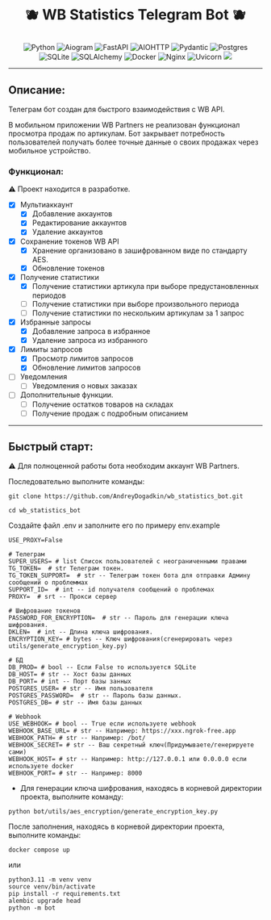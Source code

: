 # <p align="center">🫐 WB Statistics Telegram Bot 🫐</p>

<p align="center">
  <img src="https://img.shields.io/badge/Python-FFD43B?style=for-the-badge&logo=python&logoColor=blue" alt="Python">
  <img src="https://img.shields.io/badge/aiogram-%232671E5.svg?style=for-the-badge" alt="Aiogram">
  <img src="https://img.shields.io/badge/FastAPI-005571?style=for-the-badge&logo=fastapi" alt="FastAPI">
  <img src="https://img.shields.io/badge/iohttp-%232C5bb4.svg?style=for-the-badge&logo=aiohttp&logoColor=white" alt="AIOHTTP">
  <img src="https://img.shields.io/badge/pydantic-E6007A?style=for-the-badge&logo=pydantic&logoColor=white" alt="Pydantic">
  <img src="https://img.shields.io/badge/postgres-%23316192.svg?style=for-the-badge&logo=postgresql&logoColor=white" alt="Postgres">
  <img src="https://img.shields.io/badge/SQLite-07405E?style=for-the-badge&logo=sqlite&logoColor=white" alt="SQLite">
  <img src="https://img.shields.io/badge/SQLAlchemy-529873?style=for-the-badge&logo=sqlalchemy&logoColor=white" alt="SQLAlchemy">
  <img src="https://img.shields.io/badge/docker-%230db7ed.svg?style=for-the-badge&logo=docker&logoColor=white" alt="Docker">
  <img src="https://img.shields.io/badge/nginx-%23009639.svg?style=for-the-badge&logo=nginx&logoColor=white" alt="Nginx">
  <img src="https://img.shields.io/badge/uvicorn-%298729.svg?style=for-the-badge" alt="Uvicorn">
  <img src="https://img.shields.io/badge/github%20actions%20-%232671E5.svg?&style=for-the-badge&logo=github%20actions&logoColor=white"/>
</p>

___
## Описание:
Телеграм бот создан для быстрого взаимодействия с WB API.

В мобильном приложении WB Partners не реализован функционал просмотра продаж по артикулам.
Бот закрывает потребность пользователей получать более точные данные о своих продажах через мобильное
устройство.

### Функционал:
⚠️ Проект находится в разработке.
- [x] Мультиаккаунт
  - [x] Добавление аккаунтов
  - [x] Редактирование аккаунтов
  - [x] Удаление аккаунтов
- [x] Сохранение токенов WB API
  - [x] Хранение организовано в зашифрованном виде по стандарту AES.
  - [x] Обновление токенов
- [x] Получение статистики
  - [x] Получение статистики артикула при выборе предустановленных периодов
  - [ ] Получение статистики при выборе произвольного периода
  - [ ] Получение статистики по нескольким артикулам за 1 запрос
- [x] Избранные запросы
  - [x] Добавление запроса в избранное
  - [x] Удаление запроса из избранного
- [x] Лимиты запросов
  - [x] Просмотр лимитов запросов
  - [x] Обновление лимитов запросов
- [ ] Уведомления
  - [ ] Уведомления о новых заказах
- [ ] Дополнительные функции.
  - [ ] Получение остатков товаров на складах
  - [ ] Получение продаж с подробным описанием

___
## Быстрый старт:
⚠️ Для полноценной работы бота необходим аккаунт WB Partners.

Последовательно выполните команды:
```
git clone https://github.com/AndreyDogadkin/wb_statistics_bot.git
```
```
cd wb_statistics_bot
```
Создайте файл .env и заполните его по примеру env.example
```
USE_PROXY=False

# Телеграм
SUPER_USERS= # list Список пользователей с неограниченными правами
TG_TOKEN=  # str Телеграм токен.
TG_TOKEN_SUPPORT=  # str -- Телеграм токен бота для отправки Админу сообщений о проблеммах
SUPPORT_ID=  # int -- id получателя сообщений о проблемах
PROXY=  # srt -- Прокси сервер

# Шифрование токенов
PASSWORD_FOR_ENCRYPTION=  # str -- Пароль для генерации ключа шифрования.
DKLEN=  # int -- Длина ключа шифрования.
ENCRYPTION_KEY= # bytes -- Ключ шифрования(сгенерировать через utils/generate_encryption_key.py)

# БД
DB_PROD= # bool -- Если False то используется SQLite
DB_HOST= # str -- Хост базы данных
DB_PORT= # int -- Порт базы занных
POSTGRES_USER= # str -- Имя пользователя
POSTGRES_PASSWORD=  # str -- Пароль базы данных.
POSTGRES_DB= # str -- Имя базы данных

# Webhook
USE_WEBHOOK= # bool -- True если используете webhook
WEBHOOK_BASE_URL= # str -- Например: https://xxx.ngrok-free.app
WEBHOOK_PATH= # str -- Например: /bot/
WEBHOOK_SECRET= # str -- Ваш секретный ключ(Придумываете/генерируете сами)
WEBHOOK_HOST= # str -- Например: http://127.0.0.1 или 0.0.0.0 если используете docker
WEBHOOK_PORT= # str -- Например: 8000
```
* Для генерации ключа шифрования, находясь в корневой директории проекта, выполните команду:
```
python bot/utils/aes_encryption/generate_encryption_key.py 
```
После заполнения, находясь в корневой директории проекта, выполните команды:
```
docker compose up
```
или
```
python3.11 -m venv venv
source venv/bin/activate
pip install -r requirements.txt
alembic upgrade head
python -m bot
```
